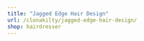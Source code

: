 ```yaml
---
title: "Jagged Edge Hair Design"
url: /clonakilty/jagged-edge-hair-design/
shop: hairdresser
---
```

